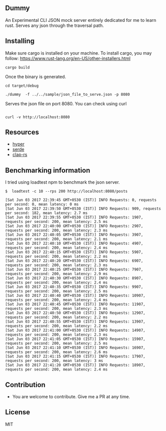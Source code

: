 ## Dummy

An Experimental CLI JSON mock server entirely dedicated for me to learn rust. Serves any json through the traversal path.

## Installing

Make sure cargo is installed on your machine. 
To install cargo, you may follow: https://www.rust-lang.org/en-US/other-installers.html

```
cargo build

```

Once the binary is generated.

```
cd target/debug

./dummy  -f ../../sample/json_file_to_serve.json -p 8080

```

Serves the json file on port 8080. You can check using curl

```

curl -v http://localhost:8080

```

## Resources

* [hyper](https://hyper.rs/hyper/v0.10.11/hyper/index.html)
* [serde](https://docs.serde.rs/serde_json/)
* [clap-rs](https://docs.rs/clap/2.24.2/clap/)

## Benchmarking information

I tried using loadtest npm to benchmark the json server.

```
$  loadtest -c 10 --rps 200 http://localhost:8080/posts

[Sat Jun 03 2017 22:39:45 GMT+0530 (IST)] INFO Requests: 0, requests per second: 0, mean latency: 0 ms
[Sat Jun 03 2017 22:39:50 GMT+0530 (IST)] INFO Requests: 909, requests per second: 182, mean latency: 2.7 ms
[Sat Jun 03 2017 22:39:55 GMT+0530 (IST)] INFO Requests: 1907, requests per second: 200, mean latency: 2.5 ms
[Sat Jun 03 2017 22:40:00 GMT+0530 (IST)] INFO Requests: 2907, requests per second: 200, mean latency: 2.3 ms
[Sat Jun 03 2017 22:40:05 GMT+0530 (IST)] INFO Requests: 3907, requests per second: 200, mean latency: 2.1 ms
[Sat Jun 03 2017 22:40:10 GMT+0530 (IST)] INFO Requests: 4907, requests per second: 200, mean latency: 2.4 ms
[Sat Jun 03 2017 22:40:15 GMT+0530 (IST)] INFO Requests: 5907, requests per second: 200, mean latency: 2.2 ms
[Sat Jun 03 2017 22:40:20 GMT+0530 (IST)] INFO Requests: 6907, requests per second: 200, mean latency: 2.3 ms
[Sat Jun 03 2017 22:40:25 GMT+0530 (IST)] INFO Requests: 7907, requests per second: 200, mean latency: 2.9 ms
[Sat Jun 03 2017 22:40:30 GMT+0530 (IST)] INFO Requests: 8907, requests per second: 200, mean latency: 2.4 ms
[Sat Jun 03 2017 22:40:35 GMT+0530 (IST)] INFO Requests: 9907, requests per second: 200, mean latency: 2.5 ms
[Sat Jun 03 2017 22:40:40 GMT+0530 (IST)] INFO Requests: 10907, requests per second: 200, mean latency: 2.4 ms
[Sat Jun 03 2017 22:40:45 GMT+0530 (IST)] INFO Requests: 11907, requests per second: 200, mean latency: 2.3 ms
[Sat Jun 03 2017 22:40:50 GMT+0530 (IST)] INFO Requests: 12907, requests per second: 200, mean latency: 2.2 ms
[Sat Jun 03 2017 22:40:55 GMT+0530 (IST)] INFO Requests: 13907, requests per second: 200, mean latency: 2.2 ms
[Sat Jun 03 2017 22:41:00 GMT+0530 (IST)] INFO Requests: 14907, requests per second: 200, mean latency: 2.3 ms
[Sat Jun 03 2017 22:41:05 GMT+0530 (IST)] INFO Requests: 15907, requests per second: 200, mean latency: 2.5 ms
[Sat Jun 03 2017 22:41:10 GMT+0530 (IST)] INFO Requests: 16907, requests per second: 200, mean latency: 2.6 ms
[Sat Jun 03 2017 22:41:15 GMT+0530 (IST)] INFO Requests: 17907, requests per second: 200, mean latency: 3 ms
[Sat Jun 03 2017 22:41:20 GMT+0530 (IST)] INFO Requests: 18907, requests per second: 200, mean latency: 2.4 ms

```


## Contribution

* You are welcome to contribute. Give me a PR at any time.


## License
MIT


